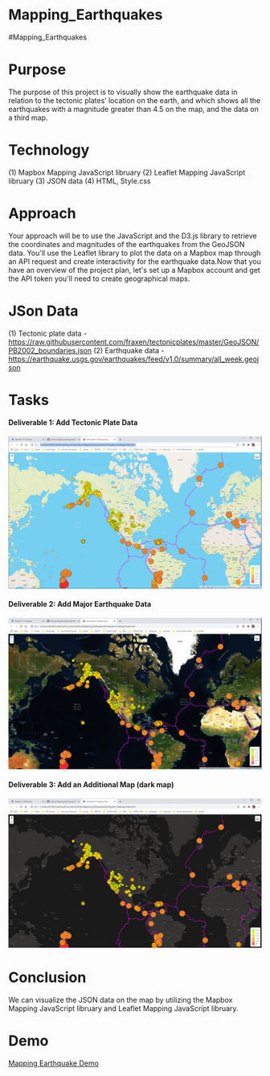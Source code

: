 # Mapping_Earthquakes
#Mapping_Earthquakes

# Purpose
The purpose of this project is to visually show the earthquake data in relation to the tectonic plates’ location on the earth, and which shows all the earthquakes with a magnitude greater than 4.5 on the map, and the data on a third map.

# Technology
(1) Mapbox Mapping JavaScript libruary
(2) Leaflet Mapping JavaScript libruary
(3) JSON data
(4) HTML, Style.css

# Approach
Your approach will be to use the JavaScript and the D3.js library to retrieve the coordinates and magnitudes of the earthquakes from the GeoJSON data. You'll use the Leaflet library to plot the data on a Mapbox map through an API request and create interactivity for the earthquake data.Now that you have an overview of the project plan, let's set up a Mapbox account and get the API token you'll need to create geographical maps.

# JSon Data
(1) Tectonic plate data - https://raw.githubusercontent.com/fraxen/tectonicplates/master/GeoJSON/PB2002_boundaries.json
(2) Earthquake data - https://earthquake.usgs.gov/earthquakes/feed/v1.0/summary/all_week.geojson

# Tasks
#### Deliverable 1: Add Tectonic Plate Data
![Tectonic Plate Data Map](https://github.com/SoonaBritney/Mapping_Earthquakes/blob/main/Capture_delivery1.JPG "Tectonic Plate Data Map")


#### Deliverable 2: Add Major Earthquake Data
![Earthquake Data Map](https://github.com/SoonaBritney/Mapping_Earthquakes/blob/main/Capture_delivery2.JPG "Earthquake Data Map")


#### Deliverable 3: Add an Additional Map (dark map)
![Additional Map: Dark Map](https://github.com/SoonaBritney/Mapping_Earthquakes/blob/main/Capture_delivery3.JPG "Additional Map: Dark Map")

# Conclusion
We can visualize the JSON data on the map by utilizing the Mapbox Mapping JavaScript libruary and Leaflet Mapping JavaScript libruary.

# Demo
[Mapping Earthquake Demo](https://www.google.com)
